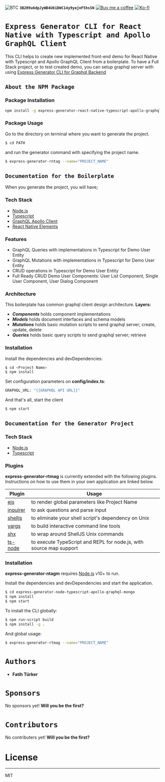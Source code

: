 ![BTC](https://img.shields.io/badge/Donate-BTC-red?logo=bitcoin)
**`3B2R9u6dpJyWB4U6iDWC14y9yejnF5hsSN`**
[![Buy me a coffee](https://img.shields.io/badge/Donate-Buy%20me%20a%20coffee-orange?logo=buy-me-a-coffee)](https://www.buymeacoffee.com/RwIpTEd) 
[![Ko-fi](https://img.shields.io/badge/Donate-Ko--fi-blue?logo=ko-fi)](https://ko-fi.com/fatihturker)

# `Express Generator CLI for React Native with Typescript and Apollo GraphQL Client`

This CLI helps to create new implemented front-end demo for React Native with Typescript and Apollo GraphQL Client from a boilerplate.
To have a Full Stack project, or to test created demo, you can setup graphql server with using [Express Generator CLI for Graphql Backend]

## `About the NPM Package`
### Package Installation
```sh
npm install -g express-generator-react-native-typescript-apollo-graphql
```

### Package Usage
Go to the directory on terminal where you want to generate the project.
```sh
$ cd PATH
```
and run the generator command with specifying the project name.
```sh
$ express-generator-rntag --name="PROJECT_NAME"
```

## `Documentation for the Boilerplate`
When you generate the project, you will have;

### Tech Stack

* [Node.js]
* [Typescript]
* [GraphQL Apollo Client]
* [React Native Elements]

### Features

* GraphQL Queries with implementations in Typescript for Demo User Entity
* GraphQL Mutations with implementations in Typescript for Demo User Entity
* CRUD operations in Typescript for Demo User Entity
* Full Ready CRUD Demo User Components: User List Component, Single User Component, User Dialog Component

### Architecture
This boilerplate has common graphql client design architecture. 
**Layers:**
* ***Components*** holds component implementations 
* ***Models*** holds document interfaces and schema models
* ***Mutations*** holds basic mutation scripts to send graphql server; create, update, delete
* ***Queries*** holds basic query scripts to send graphql server; retrieve

### Installation
Install the dependencies and devDependencies:

```sh
$ cd <Project Name>
$ npm install
```

Set configuration parameters on **config/index.ts**:
```sh
GRAPHQL_URL: "{{GRAPHQL API URL}}"
```

And that's all, start the client
```sh
$ npm start
```

## `Documentation for the Generator Project`
### Tech Stack
* [Node.js]
* [Typescript]

### Plugins

**express-generator-rtmag** is currently extended with the following plugins. Instructions on how to use them in your own application are linked below.

| Plugin | Usage |
| ------ | ------ |
| [ejs] | to render global parameters like Project Name |
| [inquirer] | to ask questions and parse input |
| [shelljs] | to eliminate your shell script's dependency on Unix |
| [yargs] | to build interactive command line tools |
| [shx] | to wrap around ShellJS Unix commands |
| [ts-node] | to execute TypeScript and REPL for node.js, with source map support |


### Installation
**express-generator-ntagm** requires [Node.js] v10+ to run.

Install the dependencies and devDependencies and start the application.

```sh
$ cd express-generator-node-typescript-apollo-graphql-mongo
$ npm install
$ npm start
```

To install the CLI globally:
```sh
$ npm run-script build
$ npm install -g .
```

And global usage:
```sh
$ express-generator-rtmag --name="PROJECT_NAME"
```

# `Authors`
 * **Fatih Türker**
# `Sponsors`
No sponsors yet! **Will you be the first?**

# `Contributors`
No contributers yet! **Will you be the first?**

# License
----

MIT

[Typescript]: <https://www.typescriptlang.org>
[Node.js]: <http://nodejs.org>
[ts-node]: <https://www.npmjs.com/package/ts-node>
[shx]: <https://www.npmjs.com/package/shx>
[yargs]: <https://www.npmjs.com/package/yargs>
[shelljs]: <https://www.npmjs.com/package/shelljs>
[inquirer]: <https://www.npmjs.com/package/inquirer>
[ejs]: <https://www.npmjs.com/package/ejs>
[GraphQL Apollo Client]: <https://www.apollographql.com/docs/react/>
[React Native Elements]: <https://react-native-elements.github.io/react-native-elements/>
[Express Generator CLI for Graphql Backend]: <https://www.npmjs.com/package/express-generator-node-typescript-apollo-graphql-mongo-cli>